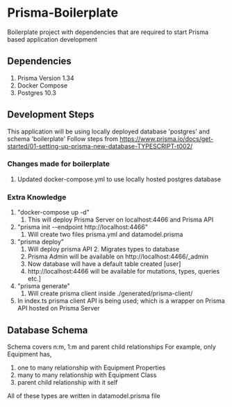 # Prisma-Boilerplate

Boilerplate project with dependencies that are required to start Prisma based application development

## Dependencies

1. Prisma Version 1.34
2. Docker Compose
3. Postgres 10.3

## Development Steps

This application will be using locally deployed database 'postgres' and schema 'boilerplate'
Follow steps from https://www.prisma.io/docs/get-started/01-setting-up-prisma-new-database-TYPESCRIPT-t002/

### Changes made for boilerplate

1. Updated docker-compose.yml to use locally hosted postgres database

### Extra Knowledge

1. "docker-compose up -d"
   1. This will deploy Prisma Server on localhost:4466 and Prisma API
2. "prisma init --endpoint http://localhost:4466"
   1. Will create two files prisma.yml and datamodel.prisma
3. "prisma deploy"
   1. Will deploy prisma API 2. Migrates types to database
   2. Prisma Admin will be available on http://localhost:4466/\_admin
   3. Now database will have a default table created [user]
   4. http://localhost:4466 will be available for mutations, types, queries etc.]
4. "prisma generate"
   1. Will create prisma client inside ./generated/prisma-client/
5. In index.ts prisma client API is being used; which is a wrapper on Prisma API hosted on Prisma Server

## Database Schema

Schema covers n:m, 1:m and parent child relationships
For example, only Equipment has,

1. one to many relationship with Equipment Properties
2. many to many relationship with Equipment Class
3. parent child relationship with it self

All of these types are written in datamodel.prisma file
